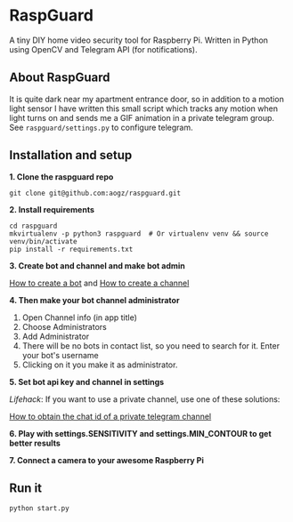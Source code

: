 # RaspGuard
A tiny DIY home video security tool for Raspberry Pi. Written in Python using OpenCV and Telegram API (for notifications). 

## About RaspGuard
It is quite dark near my apartment entrance door, so in addition to a motion light sensor I have written this small script which tracks 
any motion when light turns on and sends me a GIF animation in a private telegram group. See `raspguard/settings.py` to configure telegram.


## Installation and setup

**1. Clone the raspguard repo**
```
git clone git@github.com:aogz/raspguard.git
```

**2. Install requirements**
```
cd raspguard
mkvirtualenv -p python3 raspguard  # Or virtualenv venv && source venv/bin/activate
pip install -r requirements.txt
```

**3. Create bot and channel and make bot admin**

[How to create a bot](https://core.telegram.org/bots#3-how-do-i-create-a-bot) and [How to create a channel](https://telegram.org/faq_channels#q-what-39s-a-channel)

**4. Then make your bot channel administrator**
1. Open Channel info (in app title)
2. Choose Administrators
3. Add Administrator
4. There will be no bots in contact list, so you need to search for it. Enter your bot's username
5. Clicking on it you make it as administrator.

**5. Set bot api key and channel in settings**

_Lifehack_: If you want to use a private channel, use one of these solutions:

[How to obtain the chat id of a private telegram channel](https://stackoverflow.com/questions/33858927/how-to-obtain-the-chat-id-of-a-private-telegram-channel)

**6. Play with settings.SENSITIVITY and settings.MIN_CONTOUR to get better results**

**7. Connect a camera to your awesome Raspberry Pi**

## Run it
```
python start.py
```
